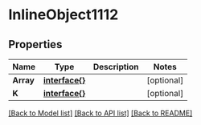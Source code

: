 # InlineObject1112

## Properties

Name | Type | Description | Notes
------------ | ------------- | ------------- | -------------
**Array** | [**interface{}**](.md) |  | [optional] 
**K** | [**interface{}**](.md) |  | [optional] 

[[Back to Model list]](../README.md#documentation-for-models) [[Back to API list]](../README.md#documentation-for-api-endpoints) [[Back to README]](../README.md)


